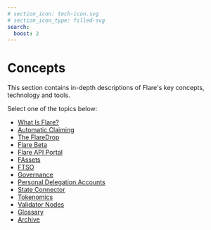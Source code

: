 ```yaml
---
# section_icon: tech-icon.svg
# section_icon_type: filled-svg
search:
  boost: 2
---
```


# Concepts

This section contains in-depth descriptions of Flare's key concepts, technology and tools.

Select one of the topics below:

* [What Is Flare?](./flare.md)
* [Automatic Claiming](./automatic-claiming.md)
* [The FlareDrop](./the-flaredrop.md)
* [Flare Beta](./flare-beta.md)
* [Flare API Portal](./api-portal.md)
* [FAssets](./fassets/index.md)
* [FTSO](./ftso.md)
* [Governance](./governance.md)
* [Personal Delegation Accounts](./personal-delegation-account.md)
* [State Connector](./state-connector.md)
* [Tokenomics](./tokenomics.md)
* [Validator Nodes](./validators.md)
* [Glossary](./glossary.md)
* [Archive](./archive/index.md)

